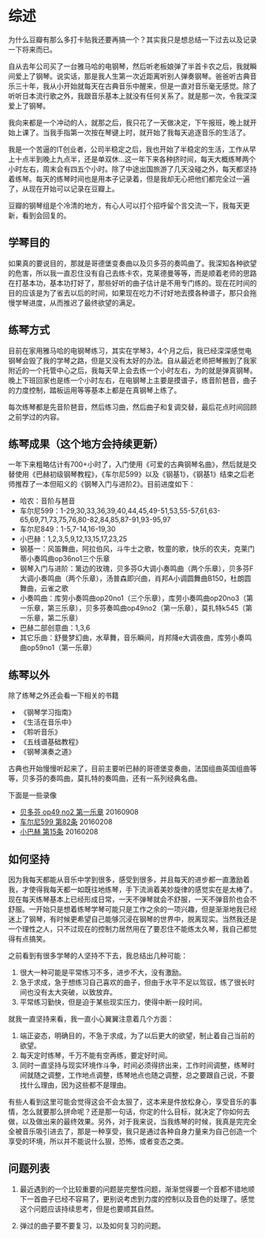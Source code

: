 # 综述

为什么豆瓣有那么多打卡贴我还要再搞一个？其实我只是想总结一下过去以及记录一下将来而已。

自从去年公司买了一台雅马哈的电钢琴，然后听老板娘弹了半首卡农之后，我就瞬间爱上了钢琴。说实话，那是我人生第一次近距离听别人弹奏钢琴。爸爸听古典音乐三十年，我从小开始就每天在古典音乐中醒来，但是一直对音乐毫无感觉。除了听听日本流行歌之外，我跟音乐基本上就没有任何关系了。就是那一次，令我深深爱上了钢琴。

我向来都是一个冲动的人，就那之后，我只花了一天做决定，下午报班，晚上就开始上课了。当我手指第一次按在琴键上时，就开始了我每天追逐音乐的生活了。

我是一个苦逼的IT创业者，公司半稳定之后，我也开始了半稳定的生活，工作从早上十点半到晚上九点半，还是单双休...这一年下来各种挤时间，每天大概练琴两个小时左右，周末会有四五个小时。除了中途出国旅游了几天没碰之外，每天都坚持着练琴。每天的练琴时间也是用本子记录着，但是我却无心把他们都完全过一遍了，从现在开始可以记录在豆瓣上。

豆瓣的钢琴组是个冷清的地方，有心人可以打个招呼留个言交流一下，我每天更新，看到会回复的。


## 学琴目的

如果真的要说目的，那就是哥德堡变奏曲以及贝多芬的奏鸣曲了。我深知各种欲望的危害，所以我一直忍住没有自己去练卡农，克莱德曼等等，而是顺着老师的思路在打基本功，基本功打好了，那些好听的曲子估计是不用专门练的。现在花时间的目的应该是为了省去以后的时间，如果现在吃力不讨好地去摸各种谱子，那只会拖慢学琴进度，从而推迟了最终欲望的满足。

## 练琴方式

目前在家用雅马哈的电钢琴练习，其实在学琴3，4个月之后，我已经深深感觉电钢琴会毁了我的学琴之路，但是又没有太好的办法。自从最近老师把琴搬到了我家附近的一个托管中心之后，我每天早上会去练一个小时左右，为的就是弹真钢琴。晚上下班回家也是练一个小时左右，在电钢琴上主要是摸谱子，练音阶琶音，曲子的力度控制，踏板运用等等基本上都是在真钢琴上练了。

每次练琴都是先音阶琶音，然后练习曲，然后曲子和复调交替，最后花点时间回顾之前学过的内容。

## 练琴成果（这个地方会持续更新）

一年下来粗略估计有700+小时了，入门使用《可爱的古典钢琴名曲》，然后就是交替使用《巴赫初级钢琴教程》，《车尔尼599》以及《钢基1》，《钢基1》结束之后老师推荐了一本但昭义的《钢琴入门与进阶2》。目前进度如下：

+ 哈农：音阶与琶音
+ 车尔尼599：1-29,30,33,36,39,40,44,45,49-51,53,55-57,61,63-65,69,71,73,75,76,80-82,84,85,87-91,93-95,97
+ 车尔尼849：1-5,7-14,16-19,30
+ 小巴赫：1,2,3,5,9,12,13,15,17,23,25
+ 钢基一：风笛舞曲，阿拉伯风，斗牛士之歌，牧童的歌，快乐的农夫，克莱门蒂小奏鸣曲op36no1三个乐章
+ 钢琴入门与进阶：篱边的玫瑰，贝多芬G大调小奏鸣曲（两个乐章），贝多芬F大调小奏鸣曲（两个乐章），汤普森即兴曲，肖邦A小调圆舞曲B150，杜朗圆舞曲，云雀之歌
+ 小奏鸣曲：库劳小奏鸣曲op20no1（三个乐章），库劳小奏鸣曲op20no3（第一乐章，第三乐章），贝多芬奏鸣曲op49no2（第一乐章），莫扎特k545（第一乐章，第二乐章）
+ 巴赫二部创意曲：1,3,6
+ 其它乐曲：舒曼梦幻曲，水草舞，音乐瞬间，肖邦降e大调夜曲，库劳小奏鸣曲op59no1（第一乐章）

## 练琴以外

除了练琴之外还会看一下相关的书籍

+ 《钢琴学习指南》
+ 《生活在音乐中》
+ 《聆听音乐》
+ 《五线谱基础教程》
+ 《钢琴演奏之道》

古典也开始慢慢听起来了，目前主要听巴赫的哥德堡变奏曲，法国组曲英国组曲等等，贝多芬的奏鸣曲，莫扎特的奏鸣曲，还有一系列经典名曲。

下面是一些录像

+ [贝多芬 op49 no2 第一乐章](http://v.youku.com/v_show/id_XMTcxNzA0MTU4OA==.html) 20160908
+ [车尔尼599 第82条](http://v.youku.com/v_show/id_XMTQ2NzQ4OTE0NA==.html) 20160208
+ [小巴赫 第15条](http://v.youku.com/v_show/id_XMTQ2OTgwMDU0NA==.html) 20160208


## 如何坚持

因为我每天都能从音乐中学到很多，感受到很多，并且每天的进步都一直激励着我，才使得我每天都一如既往地练琴，手下流淌着美妙旋律的感觉实在是太棒了。现在每天练琴基本上已经形成日常，一天不弹琴就会不舒服，一天不弹音阶也会不舒服。一开始只是想着练琴学琴可能只是工作之余的一项兴趣，但是渐渐地我已经迷上了钢琴，有时候更希望自己能够沉浸在钢琴的世界中，脱离现实。当然我还是一个理性之人，只不过现在的控制力居然用在了要忍住不能练太久琴，我自己都觉得有点搞笑。

之前看到有很多学琴的人坚持不下去，我总结出几种可能：

1. 很大一种可能是平常练习不多，进步不大，没有激励。
2. 急于求成，急于想练习自己喜欢的曲子，但由于水平不足以驾驭，练了很长时间也没有太大突破，以致放弃。
3. 平常练习勤快，但是迫于某些现实压力，使得中断一段时间。

就我一直坚持来看，我一直小心翼翼注意着几个方面：

1. 端正姿态，明确目的，不急于求成，为了以后更大的欲望，制止着自己当前的欲望。
2. 每天定时练琴，千万不能有空再练，要定好时间。
3. 同时一直坚持与现实环境作斗争，时间必须得挤出来，工作时间调整，练琴时间就随之调整，工作地点调整，练琴地点也随之调整，总之要跟自己说，不要找什么理由，因为这些都不是理由。

有些人看到这里可能会觉得这会不会太狠了，这本来是件放松身心，享受音乐的事情，怎么就要那么拼命呢？还是那一句话，你定的什么目标，就决定了你如何去做，以及做出来的最终效果。另外，对于我来说，当我练琴的时候，我真是完完全全被音乐吸引进去了，那是一种享受，我只是通过各种自身力量来为自己创造一个享受的环境，所以并不能说什么狠，恐怖，或者变态之类。

## 问题列表

1. 最近遇到的一个比较重要的问题是完整性问题，渐渐觉得要一个音都不错地顺下一首曲子已经不容易了，更别说考虑到力度的控制以及音色的处理了。感觉这个问题应该持续思考，但是也要顺其自然。

2. 弹过的曲子要不要复习，以及如何复习的问题。
